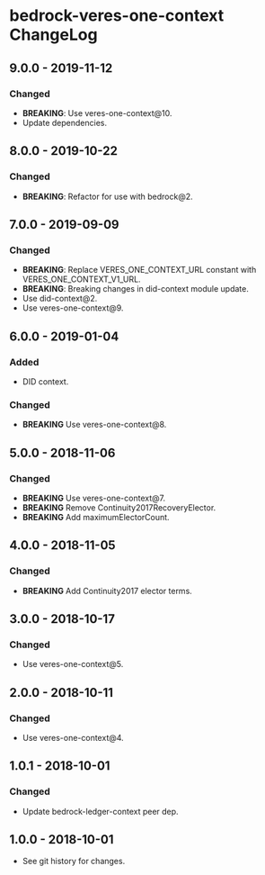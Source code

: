 # bedrock-veres-one-context ChangeLog

## 9.0.0 - 2019-11-12

### Changed
- **BREAKING**: Use veres-one-context@10.
- Update dependencies.

## 8.0.0 - 2019-10-22

### Changed
- **BREAKING**: Refactor for use with bedrock@2.

## 7.0.0 - 2019-09-09

### Changed
- **BREAKING**: Replace VERES_ONE_CONTEXT_URL constant with
  VERES_ONE_CONTEXT_V1_URL.
- **BREAKING**: Breaking changes in did-context module update.
- Use did-context@2.
- Use veres-one-context@9.

## 6.0.0 - 2019-01-04

### Added
- DID context.

### Changed
- **BREAKING** Use veres-one-context@8.

## 5.0.0 - 2018-11-06

### Changed
- **BREAKING** Use veres-one-context@7.
- **BREAKING** Remove Continuity2017RecoveryElector.
- **BREAKING** Add maximumElectorCount.

## 4.0.0 - 2018-11-05

### Changed
- **BREAKING** Add Continuity2017 elector terms.

## 3.0.0 - 2018-10-17

### Changed
- Use veres-one-context@5.

## 2.0.0 - 2018-10-11

### Changed
- Use veres-one-context@4.

## 1.0.1 - 2018-10-01

### Changed
- Update bedrock-ledger-context peer dep.

## 1.0.0 - 2018-10-01

- See git history for changes.

